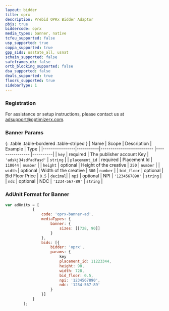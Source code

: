 ```yaml
---
layout: bidder
title: oprx
description: Prebid OPRx Bidder Adaptor
pbjs: true
biddercode: oprx
media_types: banner, native
tcfeu_supported: false
usp_supported: true
coppa_supported: true
gpp_sids: usstate_all, usnat
schain_supported: false
safeframes_ok: false
ortb_blocking_supported: false
dsa_supported: false
deals_supported: true
floors_supported: true
sidebarType: 1
---
```

### Registration

For assistance or setup instructions, please contact us at <adsupport@optimizerx.com>.

### Banner Params

{: .table .table-bordered .table-striped }
| Name           | Scope     | Description               | Example              |  Type     |
|----------------|-----------|-------------------------- |----------------      |----------|
| `key`          | required  | The publisher account Key | `'adskj34sdfadfasd'` | `string` |
| `placement_id` | required  | Placement Id              | `110044`             | `number` |
| `height`       | optional  | Height of the creative    | `250`                | `number` |
| `width`        | optional  | Width of the creative     | `300`                | `number` |
| `bid_floor`    | optional  | Bid Floor Price           | `0.5`                | `decimal`|
| `npi`          | optional  | NPI                       | `'1234567890'`       | `string` |
| `ndc`          | optional  | NDC                       | `'1234-567-89'`      | `string` |

### AdUnit Format for Banner

```javascript
var adUnits = [
            {
                code: 'oprx-banner-ad',
                mediaTypes: {
                    banner: {
                        sizes: [[728, 90]]
                    }
                },
                bids: [{
                    bidder: 'oprx',
                    params: {
                        key
                        placement_id: 11223344,
                        height: 90,
                        width: 728,
                        bid_floor: 0.5,
                        npi: '1234567890',
                        ndc: '1234-567-89'
                    }
                }]
            }
        ];
```